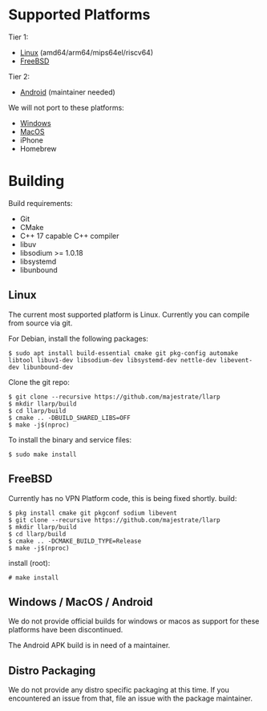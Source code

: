 # Supported Platforms

Tier 1:

* [Linux](#linux-install) (amd64/arm64/mips64el/riscv64)
* [FreeBSD](#freebsd-install)

Tier 2:

* [Android](#apk-install) (maintainer needed)

We will not port to these platforms:

* [Windows](#win32-install)
* [MacOS](#macos-install)
* iPhone
* Homebrew

# Building

Build requirements:

* Git
* CMake
* C++ 17 capable C++ compiler
* libuv
* libsodium >= 1.0.18
* libsystemd
* libunbound

## Linux <span id="linux-install" />

The current most supported platform is Linux. Currently you can compile from source via git.

For Debian, install the following packages:

    $ sudo apt install build-essential cmake git pkg-config automake libtool libuv1-dev libsodium-dev libsystemd-dev nettle-dev libevent-dev libunbound-dev

Clone the git repo:

    $ git clone --recursive https://github.com/majestrate/llarp
    $ mkdir llarp/build
    $ cd llarp/build
    $ cmake .. -DBUILD_SHARED_LIBS=OFF
    $ make -j$(nproc)

To install the binary and service files:

    $ sudo make install

## FreeBSD <span id="freebsd-install" />

Currently has no VPN Platform code, this is being fixed shortly.
build:

    $ pkg install cmake git pkgconf sodium libevent
    $ git clone --recursive https://github.com/majestrate/llarp
    $ mkdir llarp/build
    $ cd llarp/build
    $ cmake .. -DCMAKE_BUILD_TYPE=Release
    $ make -j$(nproc)

install (root):

    # make install

## Windows / MacOS / Android <span id="windows-install" />  <span id="macos-install" />

We do not provide official builds for windows or macos as support for these platforms have been discontinued.

The Android APK build is in need of a maintainer.

## Distro Packaging <span id="mom-cancel-my-meetings-arch-linux-broke-again" />

We do not provide any distro specific packaging at this time. If you encountered an issue from that, file an issue with the package maintainer.


<!--
# Join the network

Bootstrap into the network, this will prompt the user and guide through this setup.

    $ sudo llarp-opennet-setup --interactive

For automated bootstrap see:

    $ llarp-opennet-setup --help
-->
